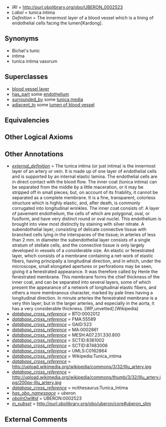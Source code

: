  * *IRI* = http://purl.obolibrary.org/obo/UBERON_0002523
 * *Label* = tunica intima
 * *Definition* = The innermost layer of a blood vessel which is a lining of endothelial cells facing the lumen[Kardong].

## Synonyms

 * Bichat's tunic
 * intima
 * tunica intima vasorum

## Superclasses

 * [blood vessel layer](../../UBERON/97/UBERON_0004797.md)
 * [has_part](../../BFO/51/BFO_0000051.md) some [endothelium](../../UBERON/86/UBERON_0001986.md)
 * [surrounded_by](../../RO/19/RO_0002219.md) some [tunica media](../../UBERON/22/UBERON_0002522.md)
 * [adjacent_to](../../RO/20/RO_0002220.md) some [lumen of blood vessel](../../UBERON/61/UBERON_0010161.md)

## Equivalencies


## Other Logical Axioms


## Other Annotations

 * *[external_definition](../../UBPROP/01/UBPROP_0000001.md)* = The tunica intima (or just intima) is the innermost layer of an artery or vein. It is made up of one layer of endothelial cells and is supported by an internal elastic lamina. The endothelial cells are in direct contact with the blood flow. The inner coat (tunica intima) can be separated from the middle by a little maceration, or it may be stripped off in small pieces; but, on account of its friability, it cannot be separated as a complete membrane. It is a fine, transparent, colorless structure which is highly elastic, and, after death, is commonly corrugated into longitudinal wrinkles. The inner coat consists of: A layer of pavement endothelium, the cells of which are polygonal, oval, or fusiform, and have very distinct round or oval nuclei. This endothelium is brought into view most distinctly by staining with silver nitrate. A subendothelial layer, consisting of delicate connective tissue with branched cells lying in the interspaces of the tissue; in arteries of less than 2 mm. in diameter the subendothelial layer consists of a single stratum of stellate cells, and the connective tissue is only largely developed in vessels of a considerable size. An elastic or fenestrated layer, which consists of a membrane containing a net-work of elastic fibers, having principally a longitudinal direction, and in which, under the microscope, small elongated apertures or perforations may be seen, giving it a fenestrated appearance. It was therefore called by Henle the fenestrated membrane. This membrane forms the chief thickness of the inner coat, and can be separated into several layers, some of which present the appearance of a network of longitudinal elastic fibers, and others a more membranous character, marked by pale lines having a longitudinal direction. In minute arteries the fenestrated membrane is a very thin layer; but in the larger arteries, and especially in the aorta, it has a very considerable thickness. [WP,unvetted].[Wikipedia]
 * *[database_cross_reference](../../ef/oboInOwl#hasDbXref.md)* = BTO:0002012
 * *[database_cross_reference](../../ef/oboInOwl#hasDbXref.md)* = FMA:55589
 * *[database_cross_reference](../../ef/oboInOwl#hasDbXref.md)* = GAID:523
 * *[database_cross_reference](../../ef/oboInOwl#hasDbXref.md)* = MA:0002861
 * *[database_cross_reference](../../ef/oboInOwl#hasDbXref.md)* = MESH:A07.231.330.800
 * *[database_cross_reference](../../ef/oboInOwl#hasDbXref.md)* = SCTID:8361002
 * *[database_cross_reference](../../ef/oboInOwl#hasDbXref.md)* = SCTID:87483006
 * *[database_cross_reference](../../ef/oboInOwl#hasDbXref.md)* = UMLS:C0162864
 * *[database_cross_reference](../../ef/oboInOwl#hasDbXref.md)* = Wikipedia:Tunica_intima
 * *[database_cross_reference](../../ef/oboInOwl#hasDbXref.md)* = http://upload.wikimedia.org/wikipedia/commons/3/32/Illu_artery.jpg
 * *[database_cross_reference](../../ef/oboInOwl#hasDbXref.md)* = http://upload.wikimedia.org/wikipedia/commons/thumb/3/32/Illu_artery.jpg/200px-Illu_artery.jpg
 * *[database_cross_reference](../../ef/oboInOwl#hasDbXref.md)* = ncithesaurus:Tunica_Intima
 * *[has_obo_namespace](../../ce/oboInOwl#hasOBONamespace.md)* = uberon
 * *[oboInOwl#id](../../id/oboInOwl#id.md)* = UBERON:0002523
 * *[in_subset](../../et/oboInOwl#inSubset.md)* = http://purl.obolibrary.org/obo/uberon/core#uberon_slim

## External Comments

